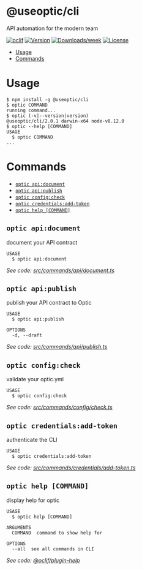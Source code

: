 @useoptic/cli
=============

API automation for the modern team

[![oclif](https://img.shields.io/badge/cli-oclif-brightgreen.svg)](https://oclif.io)
[![Version](https://img.shields.io/npm/v/@useoptic/cli.svg)](https://npmjs.org/package/@useoptic/cli)
[![Downloads/week](https://img.shields.io/npm/dw/@useoptic/cli.svg)](https://npmjs.org/package/@useoptic/cli)
[![License](https://img.shields.io/npm/l/@useoptic/cli.svg)](https://github.com/opticdev/optic/blob/master/package.json)

<!-- toc -->
* [Usage](#usage)
* [Commands](#commands)
<!-- tocstop -->
# Usage
<!-- usage -->
```sh-session
$ npm install -g @useoptic/cli
$ optic COMMAND
running command...
$ optic (-v|--version|version)
@useoptic/cli/2.0.1 darwin-x64 node-v8.12.0
$ optic --help [COMMAND]
USAGE
  $ optic COMMAND
...
```
<!-- usagestop -->
# Commands
<!-- commands -->
* [`optic api:document`](#optic-apidocument)
* [`optic api:publish`](#optic-apipublish)
* [`optic config:check`](#optic-configcheck)
* [`optic credentials:add-token`](#optic-credentialsadd-token)
* [`optic help [COMMAND]`](#optic-help-command)

## `optic api:document`

document your API contract

```
USAGE
  $ optic api:document
```

_See code: [src/commands/api/document.ts](https://github.com/opticdev/optic-cli/blob/v2.0.1/src/commands/api/document.ts)_

## `optic api:publish`

publish your API contract to Optic

```
USAGE
  $ optic api:publish

OPTIONS
  -d, --draft
```

_See code: [src/commands/api/publish.ts](https://github.com/opticdev/optic-cli/blob/v2.0.1/src/commands/api/publish.ts)_

## `optic config:check`

validate your optic.yml

```
USAGE
  $ optic config:check
```

_See code: [src/commands/config/check.ts](https://github.com/opticdev/optic-cli/blob/v2.0.1/src/commands/config/check.ts)_

## `optic credentials:add-token`

authenticate the CLI

```
USAGE
  $ optic credentials:add-token
```

_See code: [src/commands/credentials/add-token.ts](https://github.com/opticdev/optic-cli/blob/v2.0.1/src/commands/credentials/add-token.ts)_

## `optic help [COMMAND]`

display help for optic

```
USAGE
  $ optic help [COMMAND]

ARGUMENTS
  COMMAND  command to show help for

OPTIONS
  --all  see all commands in CLI
```

_See code: [@oclif/plugin-help](https://github.com/oclif/plugin-help/blob/v2.1.6/src/commands/help.ts)_
<!-- commandsstop -->
